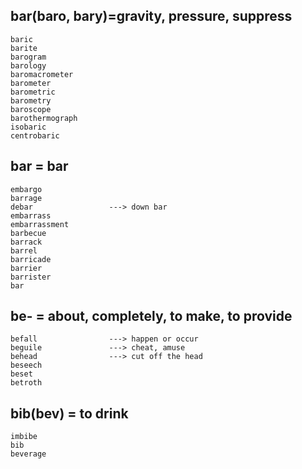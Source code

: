 ## bar(baro, bary)=gravity, pressure, suppress
```
baric
barite
barogram
barology
baromacrometer
barometer
barometric
barometry
baroscope
barothermograph
isobaric
centrobaric

```
## bar = bar
```
embargo          
barrage
debar                 ---> down bar
embarrass
embarrassment
barbecue
barrack
barrel
barricade
barrier
barrister
bar
```

## be- = about, completely, to make, to provide
```
befall                ---> happen or occur
beguile               ---> cheat, amuse
behead                ---> cut off the head
beseech
beset
betroth
```
## bib(bev) = to drink
```
imbibe
bib
beverage
```
